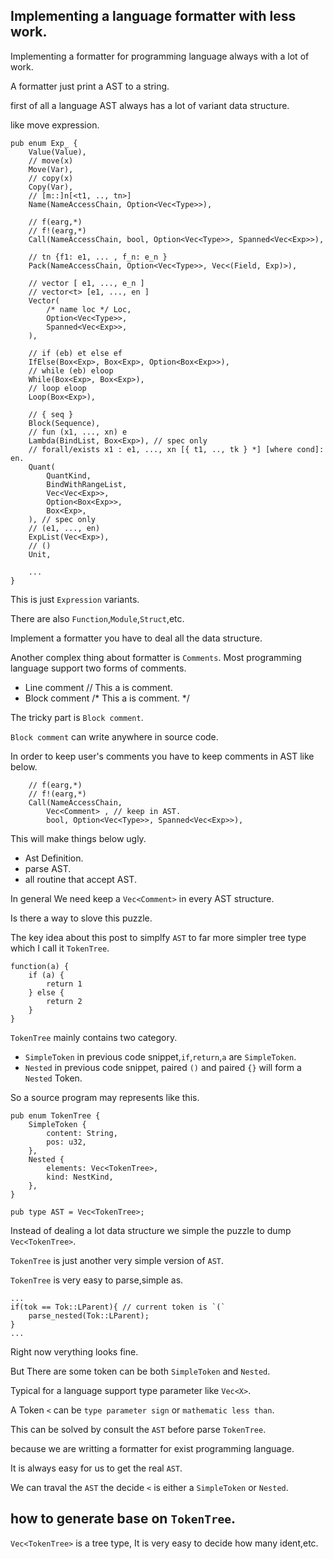 ## Implementing a language formatter with less work.


Implementing a formatter for programming language always with a lot of work.

A formatter just print a AST to a string.

first of all a language AST always has a lot of variant data structure.

like move expression.

~~~
pub enum Exp_ {
    Value(Value),
    // move(x)
    Move(Var),
    // copy(x)
    Copy(Var),
    // [m::]n[<t1, .., tn>]
    Name(NameAccessChain, Option<Vec<Type>>),

    // f(earg,*)
    // f!(earg,*)
    Call(NameAccessChain, bool, Option<Vec<Type>>, Spanned<Vec<Exp>>),

    // tn {f1: e1, ... , f_n: e_n }
    Pack(NameAccessChain, Option<Vec<Type>>, Vec<(Field, Exp)>),

    // vector [ e1, ..., e_n ]
    // vector<t> [e1, ..., en ]
    Vector(
        /* name loc */ Loc,
        Option<Vec<Type>>,
        Spanned<Vec<Exp>>,
    ),

    // if (eb) et else ef
    IfElse(Box<Exp>, Box<Exp>, Option<Box<Exp>>),
    // while (eb) eloop
    While(Box<Exp>, Box<Exp>),
    // loop eloop
    Loop(Box<Exp>),

    // { seq }
    Block(Sequence),
    // fun (x1, ..., xn) e
    Lambda(BindList, Box<Exp>), // spec only
    // forall/exists x1 : e1, ..., xn [{ t1, .., tk } *] [where cond]: en.
    Quant(
        QuantKind,
        BindWithRangeList,
        Vec<Vec<Exp>>,
        Option<Box<Exp>>,
        Box<Exp>,
    ), // spec only
    // (e1, ..., en)
    ExpList(Vec<Exp>),
    // ()
    Unit,
    
    ...
}
~~~
This is just `Expression` variants.

There are also `Function`,`Module`,`Struct`,etc.

Implement a formatter you have to deal all the data structure.


Another complex thing about formatter is `Comments`.
Most programming language support two forms of comments.

* Line comment       // This a is comment.
* Block comment     /*  This a is comment. */

The tricky part is `Block comment`. 

`Block comment` can write anywhere in source code.

In order to keep user's comments you have to keep comments in AST like below.
~~~
    // f(earg,*)
    // f!(earg,*)
    Call(NameAccessChain,
        Vec<Comment> , // keep in AST.
        bool, Option<Vec<Type>>, Spanned<Vec<Exp>>),
~~~
This will make things below ugly.

* Ast Definition.
* parse AST.
* all routine that accept AST.

In general We need keep a `Vec<Comment>` in every AST structure.


Is there a way to slove this puzzle.

The key idea about this post to simplfy `AST` to far more simpler tree type which I call it `TokenTree`.
~~~
function(a) {
    if (a) { 
        return 1
    } else {
        return 2
    }
}
~~~

`TokenTree` mainly contains two category.

* `SimpleToken` in previous code snippet,`if`,`return`,`a` are `SimpleToken`.
* `Nested` in previous code snippet, paired `()` and paired `{}` will form a `Nested` Token.

So a source program may represents like this.

~~~
pub enum TokenTree {
    SimpleToken {
        content: String,
        pos: u32,
    },
    Nested {
        elements: Vec<TokenTree>,
        kind: NestKind,
    },
}

pub type AST = Vec<TokenTree>;
~~~

Instead of dealing a lot data structure we simple the puzzle to dump `Vec<TokenTree>`.

`TokenTree` is just another very simple version of `AST`.

`TokenTree` is very easy to parse,simple as.
~~~
...
if(tok == Tok::LParent){ // current token is `(`
    parse_nested(Tok::LParent);    
}
...
~~~

Right now verything looks fine.

But There are some token can be both `SimpleToken` and `Nested`.

Typical for a language support type parameter like `Vec<X>`.

A Token `<` can be `type parameter sign` or `mathematic less than`.

This can be solved by consult the `AST` before parse `TokenTree`.

because we are writting a formatter for exist programming language.

It is always easy for us to get the real `AST`.

We can traval the `AST` the decide `<` is either a `SimpleToken` or `Nested`.

## how to generate base on `TokenTree`.

`Vec<TokenTree>` is a tree type, It is very easy to decide how many ident,etc.
